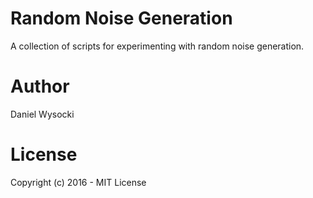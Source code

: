 # Random Noise Generation

A collection of scripts for experimenting with random noise generation.


# Author

Daniel Wysocki


# License

Copyright (c) 2016 - MIT License
